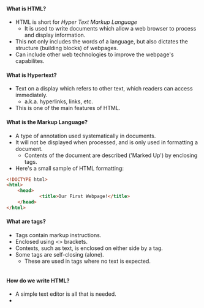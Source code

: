 #### What is HTML?
- HTML is short for *Hyper Text Markup Language*
	- It is used to write documents which allow a web browser to process and display information.
- This not only includes the words of a language, but also dictates the structure (building blocks) of webpages.
- Can include other web technologies to improve the webpage's capabilites.
#### What is Hypertext?
- Text on a display which refers to other text, which readers can access immediately.
	- a.k.a. hyperlinks, links, etc.
- This is one of the main features of HTML.
#### What is the Markup Language?
- A type of annotation used systematically in documents.
- It will not be displayed when processed, and is only used in formatting a document.
	- Contents of the document are described ('Marked Up') by enclosing tags.
- Here's a small sample of HTML formatting:
```HTML
<!DOCTYPE html>
<html>
	<head>
			<title>Our First Webpage!</title>
	</head>
</html>
```
#### What are tags?
- Tags contain markup instructions.
- Enclosed using <> brackets.
- Contexts, such as text, is enclosed on either side by a tag.
- Some tags are self-closing (alone).
	- These are used in tags where no text is expected.
```<
```
#### How do we write HTML?
- A simple text editor is all that is needed.
- 